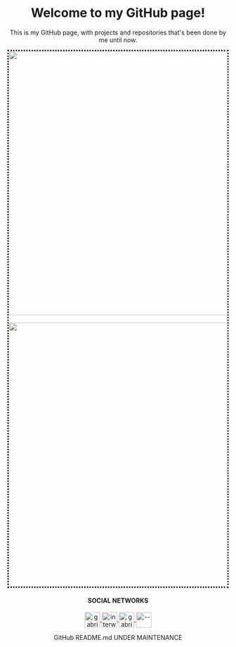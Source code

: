 <h1 align="center">
    Welcome to my GitHub page!
</h1>

<p align="center">This is my GitHub page, with projects and repositories that's been done by me until now.</p>

<div align="center" style="border-style: dotted;">
    <img align="center" width="600" src="https://github-readme-stats.vercel.app/api?username=gabriellatri&show_icons=true&theme=dracula">
    <br/>
    <br/>
    <img align="center" width="600" src="https://github-readme-stats.vercel.app/api/top-langs/?username=gabriellatri&show_icons=true&theme=dracula">
</div>

<h4 align="center">
    SOCIAL NETWORKS
</h4>

<p align="center">
    
  <a href="https://dev.to/">
    <img align="center" src="https://cdn.jsdelivr.net/npm/simple-icons@3.0.1/icons/dev-dot-to.svg" alt="gabriellatri" height="35" width="35" />
  </a>
  <a href="https://twitter.com/interweirdo">
    <img align="center" src="https://cdn.jsdelivr.net/npm/simple-icons@3.0.1/icons/twitter.svg" alt="interweirdo" height="35" width="35" />
  </a>
  <a href="https://www.linkedin.com/in/gabriel-mariano-47a49071/">
    <img align="center" src="https://cdn.jsdelivr.net/npm/simple-icons@3.0.1/icons/linkedin.svg" alt="gabrielmariano" height="35" width="35" />
  </a>
  <a href="https://www.twitch.tv/">
    <img align="center" src="https://cdn.jsdelivr.net/npm/simple-icons@3.0.1/icons/twitch.svg" alt="--" height="35" width="35" />
  </a>
</p>



<p align="center">
  GitHub README.md UNDER MAINTENANCE
</p>

